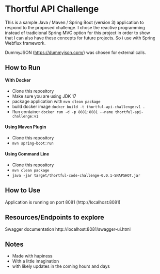 # Thortful API Challenge

This is a sample Java / Maven / Spring Boot (version 3) application to respond to the proposed challenge. I chose the reactive programming instead of tradicional Spring MVC option for this project in order to show that I can also have these concepts for future projects. So i use with Spring Webflux framework.

DummyJSON (https://dummyjson.com/) was chosen for external calls.

## How to Run

#### With Docker

* Clone this repository
* Make sure you are using JDK 17
* package application with ```mvn clean package```
* build docker image ```docker build -t thortful-api-challenge:v1 .```
* Run container ```docker run -d -p 8081:8081 --name thortful-api-challenge:v1```


#### Using Maven Plugin

* Clone this repository
* ```mvn spring-boot:run```

#### Using Command Line

* Clone this repository
* ```mvn clean package```
* ```java -jar target/thortful-code-challenge-0.0.1-SNAPSHOT.jar```


## How to Use

Application is running on port 8081 (http://localhost:8081)

## Resources/Endpoints to explore

Swagger documentation http://localhost:8081/swagger-ui.html

## Notes


* Made with hapiness
* With a little imagination
* with likely updates in the coming hours and days


